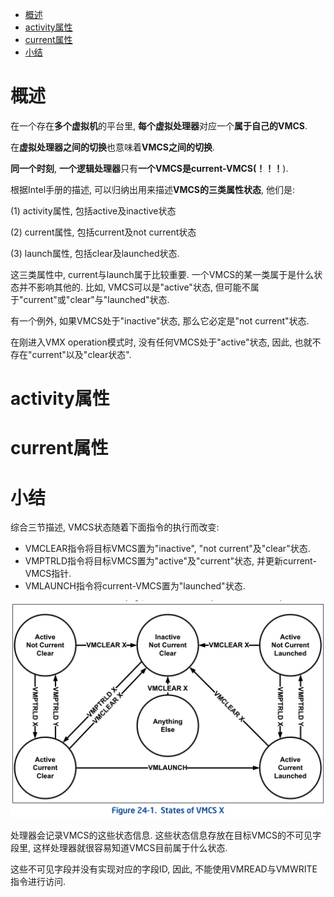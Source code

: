 
<!-- @import "[TOC]" {cmd="toc" depthFrom=1 depthTo=6 orderedList=false} -->

<!-- code_chunk_output -->

- [概述](#概述)
- [activity属性](#activity属性)
- [current属性](#current属性)
- [小结](#小结)

<!-- /code_chunk_output -->

# 概述

在一个存在**多个虚拟机**的平台里, **每个虚拟处理器**对应一个**属于自己的VMCS**. 

在**虚拟处理器之间的切换**也意味着**VMCS之间的切换**. 

**同一个时刻**, **一个逻辑处理器**只有**一个VMCS是current\-VMCS(！！！**).

根据Intel手册的描述, 可以归纳出用来描述**VMCS的三类属性状态**, 他们是:

(1) activity属性, 包括active及inactive状态

(2) current属性, 包括current及not current状态

(3) launch属性, 包括clear及launched状态.

这三类属性中, current与launch属于比较重要. 一个VMCS的某一类属于是什么状态并不影响其他的. 比如, VMCS可以是"active"状态, 但可能不属于"current"或"clear"与"launched"状态.

有一个例外, 如果VMCS处于"inactive"状态, 那么它必定是"not current"状态. 

在刚进入VMX operation模式时, 没有任何VMCS处于"active"状态, 因此, 也就不存在"current"以及"clear状态".

# activity属性

# current属性



# 小结

综合三节描述, VMCS状态随着下面指令的执行而改变:

- VMCLEAR指令将目标VMCS置为"inactive", "not current"及"clear"状态.
- VMPTRLD指令将目标VMCS置为"active"及"current"状态, 并更新current-VMCS指针.
- VMLAUNCH指令将current-VMCS置为"launched"状态.

![2020-02-23-17-41-11.png](./images/2020-02-23-17-41-11.png)

处理器会记录VMCS的这些状态信息. 这些状态信息存放在目标VMCS的不可见字段里, 这样处理器就很容易知道VMCS目前属于什么状态.

这些不可见字段并没有实现对应的字段ID, 因此, 不能使用VMREAD与VMWRITE指令进行访问.